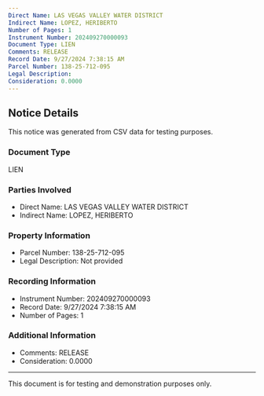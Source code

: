 ```yaml
---
Direct Name: LAS VEGAS VALLEY WATER DISTRICT
Indirect Name: LOPEZ, HERIBERTO
Number of Pages: 1
Instrument Number: 202409270000093
Document Type: LIEN
Comments: RELEASE
Record Date: 9/27/2024 7:38:15 AM
Parcel Number: 138-25-712-095
Legal Description: 
Consideration: 0.0000
---
```


## Notice Details

This notice was generated from CSV data for testing purposes.

### Document Type
LIEN

### Parties Involved
- Direct Name: LAS VEGAS VALLEY WATER DISTRICT
- Indirect Name: LOPEZ, HERIBERTO

### Property Information
- Parcel Number: 138-25-712-095
- Legal Description: Not provided

### Recording Information
- Instrument Number: 202409270000093
- Record Date: 9/27/2024 7:38:15 AM
- Number of Pages: 1

### Additional Information
- Comments: RELEASE
- Consideration: 0.0000

---

This document is for testing and demonstration purposes only.
